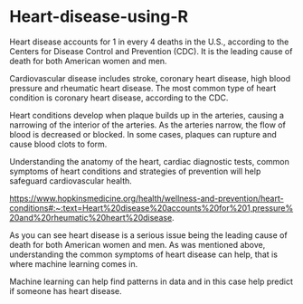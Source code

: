 # Heart-disease-using-R
Heart disease accounts for 1 in every 4 deaths in the U.S., according to the Centers for Disease Control and Prevention (CDC). It is the leading cause of death for both American women and men.

Cardiovascular disease includes stroke, coronary heart disease, high blood pressure and rheumatic heart disease. The most common type of heart condition is coronary heart disease, according to the CDC.

Heart conditions develop when plaque builds up in the arteries, causing a narrowing of the interior of the arteries. As the arteries narrow, the flow of blood is decreased or blocked. In some cases, plaques can rupture and cause blood clots to form.

Understanding the anatomy of the heart, cardiac diagnostic tests, common symptoms of heart conditions and strategies of prevention will help safeguard cardiovascular health.

https://www.hopkinsmedicine.org/health/wellness-and-prevention/heart-conditions#:~:text=Heart%20disease%20accounts%20for%201,pressure%20and%20rheumatic%20heart%20disease.

As you can see heart disease is a serious issue being the leading cause of death for both American women and men. As was mentioned above, understanding the common symptoms of heart disease can help, that is where machine learning comes in.

Machine learning can help find patterns in data and in this case help predict if someone has heart disease.

